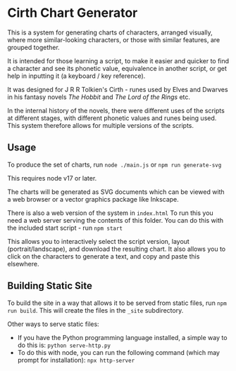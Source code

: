 Cirth Chart Generator
=====================

This is a system for generating charts of characters, arranged visually,
where more similar-looking characters, or those with similar features,
are grouped together.

It is intended for those learning a script, to make it easier and quicker
to find a character and see its phonetic value, equivalence in another script,
or get help in inputting it (a keyboard / key reference).

It was designed for J R R Tolkien's Cirth - runes used by Elves and Dwarves in his
fantasy novels _The Hobbit_ and _The Lord of the Rings_ etc.

In the internal history of the novels, there were different uses of the scripts
at different stages, with different phonetic values and runes being used.
This system therefore allows for multiple versions of the scripts.

Usage
-----

To produce the set of charts, run `node ./main.js` or `npm run generate-svg`

This requires node v17 or later.

The charts will be generated as SVG documents which can be viewed with a web browser
or a vector graphics package like Inkscape.

There is also a web version of the system in `index.html`
To run this you need a web server serving the contents of this folder.
You can do this with the included start script - run `npm start`

This allows you to interactively select the script version, layout (portrait/landscape),
and download the resulting chart.
It also allows you to click on the characters to generate a text,
and copy and paste this elsewhere.

Building Static Site
--------------------

To build the site in a way that allows it to be served from static files, run `npm run build`.
This will create the files in the `_site` subdirectory.

Other ways to serve static files:
* If you have the Python programming language installed, a simple way to do this is:
`python serve-http.py`
* To do this with node, you can run the following command (which may prompt for installation):
`npx http-server`
